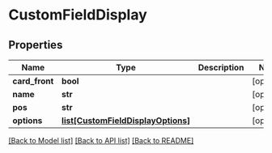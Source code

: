 # CustomFieldDisplay

## Properties
Name | Type | Description | Notes
------------ | ------------- | ------------- | -------------
**card_front** | **bool** |  | [optional] 
**name** | **str** |  | [optional] 
**pos** | **str** |  | [optional] 
**options** | [**list[CustomFieldDisplayOptions]**](CustomFieldDisplayOptions.md) |  | [optional] 

[[Back to Model list]](../README.md#documentation-for-models) [[Back to API list]](../README.md#documentation-for-api-endpoints) [[Back to README]](../README.md)

